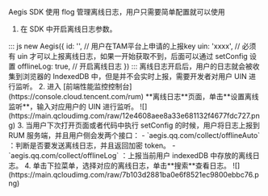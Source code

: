 Aegis SDK 使用 flog 管理离线日志，用户只需要简单配置就可以使用


1. 在 SDK 中开启离线日志参数。
<dx-codeblock>
:::  js
new Aegis({
  id: '', // 用户在TAM平台上申请的上报key
  uin: 'xxxx', // 必须有 uin 才可以上报离线日志，如果一开始获取不到，后面可以通过 setConfig 设置
  offlineLog: true, // 开启离线日志
})
:::
</dx-codeblock>
离线日志开启后，用户的日志就会被收集到浏览器的 IndexedDB 中，但是并不会实时上报，需要开发者对用户 UIN 进行监听。
2. 进入 [前端性能监控控制台](https://console.cloud.tencent.com/rum) **离线日志**页面，单击**设置离线监听**，输入对应用户的 UIN 进行监听。
![](https://main.qcloudimg.com/raw/12e4608aee8a33e681132f4677fdc727.png)
3. 当用户下次打开页面或者代码中执行 setConfig 的时候，用户将日志上报到 RUM 服务端，并且用户侧会发两个接口：
	-  `aegis.qq.com/collect/offlineAuto` ：判断是否要发送离线日志，并且返回加密 token。
	-   `aegis.qq.com/collect/offlineLog` ：上报当前用户 indexedDB 中存放的离线日志。
4. 单击下拉菜单，选择对应的离线日志，单击**搜索**查看日志。
![](https://main.qcloudimg.com/raw/7b103d2881ba0e6f8521ec9800ebbc76.png)
